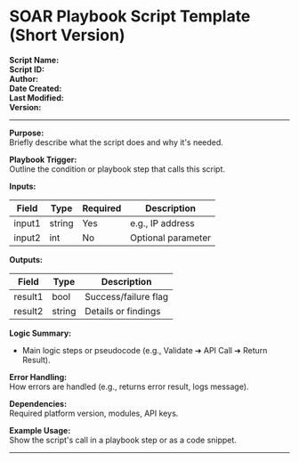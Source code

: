 # SOAR Playbook Script Template (Short Version)

**Script Name:**  
**Script ID:**  
**Author:**  
**Date Created:**  
**Last Modified:**  
**Version:**

---

**Purpose:**  
Briefly describe what the script does and why it's needed.

**Playbook Trigger:**  
Outline the condition or playbook step that calls this script.

**Inputs:**

| Field    | Type   | Required | Description         |
|----------|--------|----------|---------------------|
| input1   | string | Yes      | e.g., IP address    |
| input2   | int    | No       | Optional parameter  |

**Outputs:**

| Field     | Type   | Description           |
|-----------|--------|----------------------|
| result1   | bool   | Success/failure flag |
| result2   | string | Details or findings  |

**Logic Summary:**  
- Main logic steps or pseudocode (e.g., Validate ➔ API Call ➔ Return Result).

**Error Handling:**  
How errors are handled (e.g., returns error result, logs message).

**Dependencies:**  
Required platform version, modules, API keys.

**Example Usage:**  
Show the script's call in a playbook step or as a code snippet.

---
